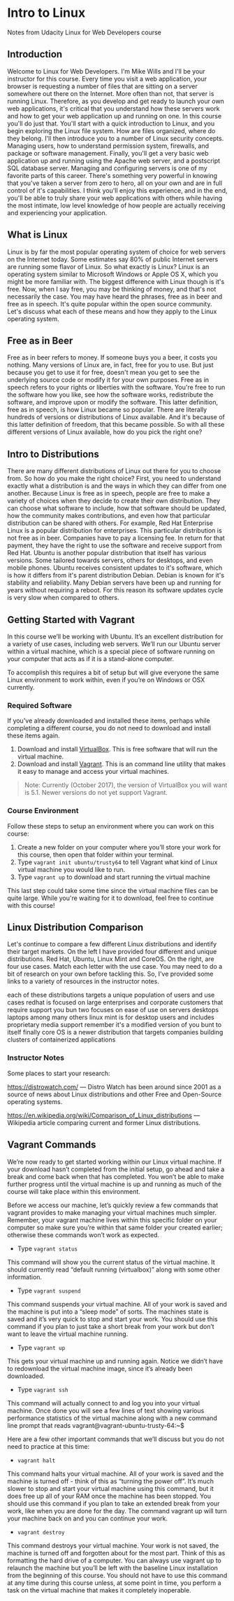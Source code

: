 # Intro to Linux
Notes from Udacity Linux for Web Developers course

## Introduction
Welcome to Linux for Web Developers.
I'm Mike Wills and I'll be your instructor for this course.
Every time you visit a web application, your browser is requesting a number of
files that are sitting on a server somewhere out there on the Internet.
More often than not, that server is running Linux.
Therefore, as you develop and get ready to launch your own web applications,
it's critical that you understand how these servers work and
how to get your web application up and running on one.
In this course you'll do just that.
You'll start with a quick introduction to Linux, and
you begin exploring the Linux file system.
How are files organized, where do they belong.
I'll then introduce you to a number of Linux security concepts.
Managing users, how to understand permission system, firewalls, and
package or software management.
Finally, you'll get a very basic web application up and
running using the Apache web server, and a postscript SQL database server.
Managing and configuring servers is one of my favorite parts of this career.
There's something very powerful in knowing that you've taken a server from
zero to hero, all on your own and are in full control of it's capabilities.
I think you'll enjoy this experience, and in the end, you'll be able to
truly share your web applications with others while having the most intimate,
low level knowledge of how people are actually receiving and
experiencing your application.

## What is Linux
Linux is by far the most popular operating system of choice for
web servers on the Internet today.
Some estimates say 80% of public Internet servers
are running some flavor of Linux.
So what exactly is Linux?
Linux is an operating system similar to Microsoft Windows or
Apple OS X, which you might be more familiar with.
The biggest difference with Linux though is it's free.
Now, when I say free, you may be thinking of money, and
that's not necessarily the case.
You may have heard the phrases, free as in beer and free as in speech.
It's quite popular within the open source community.
Let's discuss what each of these means and
how they apply to the Linux operating system.

## Free as in Beer
Free as in beer refers to money.
If someone buys you a beer, it costs you nothing.
Many versions of Linux are, in fact, free for you to use.
But just because you get to use it for free, doesn't mean you get to see
the underlying source code or modify it for your own purposes.
Free as in speech refers to your rights or liberties with the software.
You're free to run the software how you like, see how the software works,
redistribute the software, and improve upon or modify the software.
This latter definition, free as in speech, is how Linux became so popular.
There are literally hundreds of versions or distributions of Linux available.
And it's because of this latter definition of freedom,
that this became possible.
So with all these different versions of Linux available,
how do you pick the right one?

## Intro to Distributions
There are many different distributions of Linux out there for
you to choose from.
So how do you make the right choice?
First, you need to understand exactly what a distribution is and
the ways in which they can differ from one another.
Because Linux is free as in speech, people are free to make a variety of
choices when they decide to create their own distribution.
They can choose what software to include,
how that software should be updated, how the community makes contributions, and
even how that particular distribution can be shared with others.
For example, Red Hat Enterprise Linux is a popular distribution for enterprises.
This particular distribution is not free as in beer.
Companies have to pay a licensing fee.
In return for that payment, they have the right to use the software and
receive support from Red Hat.
Ubuntu is another popular distribution that itself has various versions.
Some tailored towards servers, others for desktops, and even mobile phones.
Ubuntu receives consistent updates to it's software,
which is how it differs from it's parent distribution Debian.
Debian is known for it's stability and reliability.
Many Debian servers have been up and
running for years without requiring a reboot.
For this reason its software updates cycle is very slow
when compared to others.

## Getting Started with Vagrant
In this course we’ll be working with Ubuntu. It’s an excellent distribution for a variety of use cases, including web servers. We’ll run our Ubuntu server within a virtual machine, which is a special piece of software running on your computer that acts as if it is a stand-alone computer.

To accomplish this requires a bit of setup but will give everyone the same Linux environment to work within, even if you’re on Windows or OSX currently.

### Required Software
If you've already downloaded and installed these items, perhaps while completing a different course, you do not need to download and install these items again.

1. Download and install [VirtualBox](https://www.virtualbox.org/wiki/Download_Old_Builds_5_1). This is free software that will run the virtual machine.
2. Download and install [Vagrant](https://www.vagrantup.com/). This is an command line utility that makes it easy to manage and access your virtual machines.

> Note: Currently (October 2017), the version of VirtualBox you will want is 5.1. Newer versions do not yet support Vagrant.

### Course Environment
Follow these steps to setup an environment where you can work on this course:

1. Create a new folder on your computer where you’ll store your work for this course, then open that folder within your terminal.
2. Type `vagrant init ubuntu/trusty64` to tell Vagrant what kind of Linux virtual machine you would like to run.
3. Type `vagrant up` to download and start running the virtual machine

This last step could take some time since the virtual machine files can be quite large. While you're waiting for it to download, feel free to continue with this course!

## Linux Distribution Comparison
Let's continue to compare a few different Linux distributions and
identify their target markets.
On the left I have provided four different and unique distributions.
Red Hat, Ubuntu, Linux Mint and CoreOS.
On the right, are four use cases.
Match each letter with the use case.
You may need to do a bit of research on your own before tackling this.
So, I've provided some links to a variety of resources
in the instructor notes.

each of these distributions targets a
unique population of users and use cases
redhat is focused on large enterprises
and corporate customers that require
support you bun two focuses on ease of
use on servers desktops laptops among
many others linux mint is for desktop
users and includes proprietary media
support remember it's a modified version
of you bunt to itself finally core OS is
a newer distribution that targets
companies building clusters of
containerized applications

### Instructor Notes
Some places to start your research:

https://distrowatch.com/ — Distro Watch has been around since 2001 as a source of news about Linux distributions and other Free and Open-Source operating systems.

https://en.wikipedia.org/wiki/Comparison_of_Linux_distributions — Wikipedia article comparing current and former Linux distributions.

## Vagrant Commands
We’re now ready to get started working within our Linux virtual machine. If your download hasn’t completed from the initial setup, go ahead and take a break and come back when that has completed. You won’t be able to make further progress until the virtual machine is up and running as much of the course will take place within this environment.

Before we access our machine, let’s quickly review a few commands that vagrant provides to make managing your virtual machines much simpler. Remember, your vagrant machine lives within this specific folder on your computer so make sure you’re within that same folder your created earlier; otherwise these commands won’t work as expected.

* Type `vagrant status`

This command will show you the current status of the virtual machine. It should currently read “default running (virtualbox)” along with some other information.

* Type `vagrant suspend`

This command suspends your virtual machine. All of your work is saved and the machine is put into a “sleep mode” of sorts. The machines state is saved and it’s very quick to stop and start your work. You should use this command if you plan to just take a short break from your work but don’t want to leave the virtual machine running.

* Type `vagrant up`

This gets your virtual machine up and running again. Notice we didn’t have to redownload the virtual machine image, since it’s already been downloaded.

* Type `vagrant ssh`

This command will actually connect to and log you into your virtual machine. Once done you will see a few lines of text showing various performance statistics of the virtual machine along with a new command line prompt that reads vagrant@vagrant-ubuntu-trusty-64:~$

Here are a few other important commands that we’ll discuss but you do not need to practice at this time:

* `vagrant halt`

This command halts your virtual machine. All of your work is saved and the machine is turned off - think of this as “turning the power off”. It’s much slower to stop and start your virtual machine using this command, but it does free up all of your RAM once the machine has been stopped. You should use this command if you plan to take an extended break from your work, like when you are done for the day. The command vagrant up will turn your machine back on and you can continue your work.

* `vagrant destroy`

This command destroys your virtual machine. Your work is not saved, the machine is turned off and forgotten about for the most part. Think of this as formatting the hard drive of a computer. You can always use vagrant up to relaunch the machine but you’ll be left with the baseline Linux installation from the beginning of this course. You should not have to use this command at any time during this course unless, at some point in time, you perform a task on the virtual machine that makes it completely inoperable.
